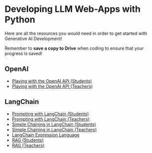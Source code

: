 # Developing LLM Web-Apps with Python
Here are all the resources you would need in order to get started with Generative AI Development!

Remember to **save a copy to Drive** when coding to ensure that your progress is saved!

## OpenAI
* <a href = "https://colab.research.google.com/drive/18tilSatZ8Nkx0S_ZObPHj5C3PpZqpRMm?usp=sharing"> Playing with the OpenAI API (Students) </a>
* <a href = "https://colab.research.google.com/drive/1kZrcCurdn9Wu4SkzwxgHY0NkVsYZ8de8?usp=sharing"> Playing with the OpenAI API (Teachers) </a>

## LangChain
* <a href = "https://colab.research.google.com/drive/1b4LkExqEq3jOsI-XHZ_KxSe65Y2cJKyM?usp=sharing"> Prompting with LangChain (Students) </a>
* <a href = "https://colab.research.google.com/drive/1oxXFYBqMMsVVQnlNVo4glPS12TIcLp78?usp=sharing"> Prompting with LangChain (Teachers) </a>
* <a href = "https://colab.research.google.com/drive/1nlPGdMKmpZItuffROo8WXgJI4ys3TlDJ?usp=sharing"> Simple Chaining in LangChain (Students) </a>
* <a href = "https://colab.research.google.com/drive/139hyu4p2SceQi9Zyk_-WUE3hMjOceXCL?usp=sharing"> Simple Chaining in LangChain (Teachers) </a>
* <a href = "https://colab.research.google.com/drive/1_93204e3dBwlpTA7i_kJnDc_KS34t4TG"> LangChain Expression Language </a>
* <a href = "https://colab.research.google.com/drive/12460e4mZhq6sUoWmaiYql6yvGRNzEzjd?usp=sharing"> RAG (Students) </a>
* <a href = "https://colab.research.google.com/drive/1O7FsD6PJH_PZaLwpRpq7dPUY-VMZ3vvG"> RAG (Teachers) </a>
